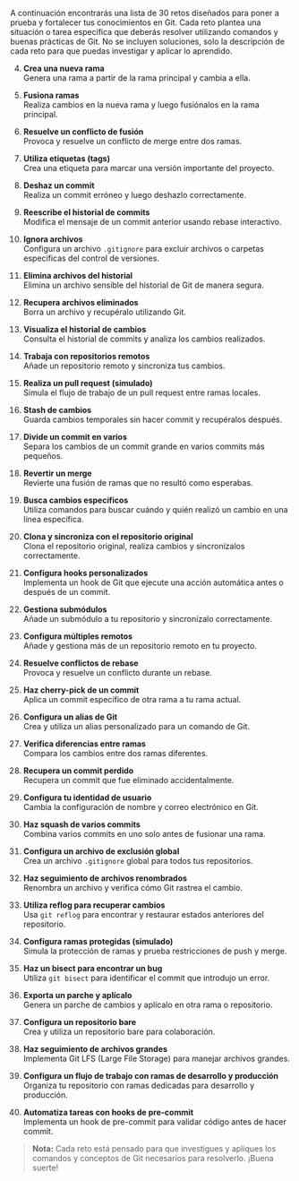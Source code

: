 
A continuación encontrarás una lista de 30 retos diseñados para poner a prueba y fortalecer tus conocimientos en Git. Cada reto plantea una situación o tarea específica que deberás resolver utilizando comandos y buenas prácticas de Git. No se incluyen soluciones, solo la descripción de cada reto para que puedas investigar y aplicar lo aprendido.

4. **Crea una nueva rama**  
    Genera una rama a partir de la rama principal y cambia a ella.

5. **Fusiona ramas**  
    Realiza cambios en la nueva rama y luego fusiónalos en la rama principal.

6. **Resuelve un conflicto de fusión**  
    Provoca y resuelve un conflicto de merge entre dos ramas.

7. **Utiliza etiquetas (tags)**  
    Crea una etiqueta para marcar una versión importante del proyecto.

8. **Deshaz un commit**  
    Realiza un commit erróneo y luego deshazlo correctamente.

9. **Reescribe el historial de commits**  
    Modifica el mensaje de un commit anterior usando rebase interactivo.

10. **Ignora archivos**  
     Configura un archivo `.gitignore` para excluir archivos o carpetas específicas del control de versiones.

11. **Elimina archivos del historial**  
     Elimina un archivo sensible del historial de Git de manera segura.

12. **Recupera archivos eliminados**  
     Borra un archivo y recupéralo utilizando Git.

13. **Visualiza el historial de cambios**  
     Consulta el historial de commits y analiza los cambios realizados.

14. **Trabaja con repositorios remotos**  
     Añade un repositorio remoto y sincroniza tus cambios.

15. **Realiza un pull request (simulado)**  
     Simula el flujo de trabajo de un pull request entre ramas locales.

16. **Stash de cambios**  
     Guarda cambios temporales sin hacer commit y recupéralos después.

17. **Divide un commit en varios**  
     Separa los cambios de un commit grande en varios commits más pequeños.

18. **Revertir un merge**  
     Revierte una fusión de ramas que no resultó como esperabas.

19. **Busca cambios específicos**  
     Utiliza comandos para buscar cuándo y quién realizó un cambio en una línea específica.

20. **Clona y sincroniza con el repositorio original**  
     Clona el repositorio original, realiza cambios y sincronízalos correctamente.

21. **Configura hooks personalizados**  
     Implementa un hook de Git que ejecute una acción automática antes o después de un commit.

22. **Gestiona submódulos**  
     Añade un submódulo a tu repositorio y sincronízalo correctamente.

23. **Configura múltiples remotos**  
     Añade y gestiona más de un repositorio remoto en tu proyecto.

24. **Resuelve conflictos de rebase**  
     Provoca y resuelve un conflicto durante un rebase.

25. **Haz cherry-pick de un commit**  
     Aplica un commit específico de otra rama a tu rama actual.

26. **Configura un alias de Git**  
     Crea y utiliza un alias personalizado para un comando de Git.

27. **Verifica diferencias entre ramas**  
     Compara los cambios entre dos ramas diferentes.

28. **Recupera un commit perdido**  
     Recupera un commit que fue eliminado accidentalmente.

29. **Configura tu identidad de usuario**  
     Cambia la configuración de nombre y correo electrónico en Git.

30. **Haz squash de varios commits**  
     Combina varios commits en uno solo antes de fusionar una rama.

31. **Configura un archivo de exclusión global**  
     Crea un archivo `.gitignore` global para todos tus repositorios.

32. **Haz seguimiento de archivos renombrados**  
     Renombra un archivo y verifica cómo Git rastrea el cambio.

33. **Utiliza reflog para recuperar cambios**  
     Usa `git reflog` para encontrar y restaurar estados anteriores del repositorio.

34. **Configura ramas protegidas (simulado)**  
     Simula la protección de ramas y prueba restricciones de push y merge.

35. **Haz un bisect para encontrar un bug**  
     Utiliza `git bisect` para identificar el commit que introdujo un error.

36. **Exporta un parche y aplícalo**  
     Genera un parche de cambios y aplícalo en otra rama o repositorio.

37. **Configura un repositorio bare**  
     Crea y utiliza un repositorio bare para colaboración.

38. **Haz seguimiento de archivos grandes**  
     Implementa Git LFS (Large File Storage) para manejar archivos grandes.

39. **Configura un flujo de trabajo con ramas de desarrollo y producción**  
     Organiza tu repositorio con ramas dedicadas para desarrollo y producción.

40. **Automatiza tareas con hooks de pre-commit**  
     Implementa un hook de pre-commit para validar código antes de hacer commit.

> **Nota:** Cada reto está pensado para que investigues y apliques los comandos y conceptos de Git necesarios para resolverlo. ¡Buena suerte!

